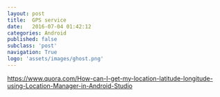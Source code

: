 ```yaml
---
layout: post
title:  GPS service
date:   2016-07-04 01:42:12
categories: Android
published: false
subclass: 'post'
navigation: True
logo: 'assets/images/ghost.png'
---
```


https://www.quora.com/How-can-I-get-my-location-latitude-longitude-using-Location-Manager-in-Android-Studio
